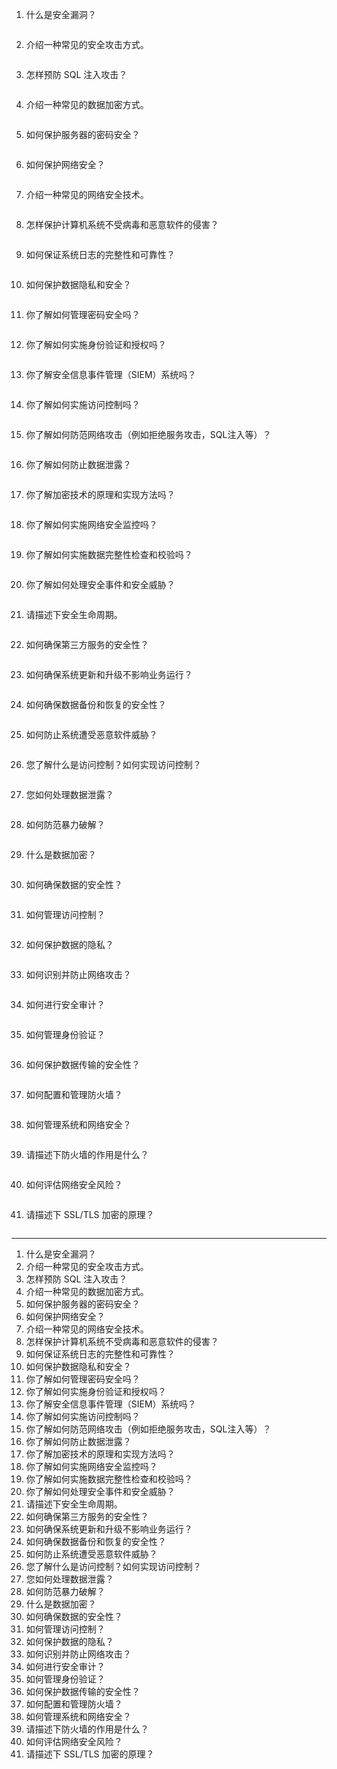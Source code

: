 1. 什么是安全漏洞？

```

```

2. 介绍一种常见的安全攻击方式。

```

```

3. 怎样预防 SQL 注入攻击？

```

```

4. 介绍一种常见的数据加密方式。

```

```

5. 如何保护服务器的密码安全？

```

```

6. 如何保护网络安全？

```

```

7. 介绍一种常见的网络安全技术。

```

```

8. 怎样保护计算机系统不受病毒和恶意软件的侵害？

```

```

9. 如何保证系统日志的完整性和可靠性？

```

```

10. 如何保护数据隐私和安全？

```

```

11. 你了解如何管理密码安全吗？

```

```

12. 你了解如何实施身份验证和授权吗？

```

```

13. 你了解安全信息事件管理（SIEM）系统吗？

```

```

14. 你了解如何实施访问控制吗？

```

```

15. 你了解如何防范网络攻击（例如拒绝服务攻击，SQL注入等）？

```

```

16. 你了解如何防止数据泄露？

```

```

17. 你了解加密技术的原理和实现方法吗？

```

```

18. 你了解如何实施网络安全监控吗？

```

```

19. 你了解如何实施数据完整性检查和校验吗？

```

```

20. 你了解如何处理安全事件和安全威胁？

```

```

21. 请描述下安全生命周期。

```

```

22. 如何确保第三方服务的安全性？

```

```

23. 如何确保系统更新和升级不影响业务运行？

```

```

24. 如何确保数据备份和恢复的安全性？

```

```

25. 如何防止系统遭受恶意软件威胁？

```

```

26. 您了解什么是访问控制？如何实现访问控制？

```

```

27. 您如何处理数据泄露？

```

```

28. 如何防范暴力破解？

```

```

29. 什么是数据加密？

```

```

30. 如何确保数据的安全性？

```

```

31. 如何管理访问控制？

```

```

32. 如何保护数据的隐私？

```

```

33. 如何识别并防止网络攻击？

```

```

34. 如何进行安全审计？

```

```

35. 如何管理身份验证？

```

```

36. 如何保护数据传输的安全性？

```

```

37. 如何配置和管理防火墙？

```

```

38. 如何管理系统和网络安全？

```

```

39. 请描述下防火墙的作用是什么？

```

```

40. 如何评估网络安全风险？

```

```

41. 请描述下 SSL/TLS 加密的原理？

```

```

---

1. 什么是安全漏洞？
2. 介绍一种常见的安全攻击方式。
3. 怎样预防 SQL 注入攻击？
4. 介绍一种常见的数据加密方式。
5. 如何保护服务器的密码安全？
6. 如何保护网络安全？
7. 介绍一种常见的网络安全技术。
8. 怎样保护计算机系统不受病毒和恶意软件的侵害？
9. 如何保证系统日志的完整性和可靠性？
10. 如何保护数据隐私和安全？
11. 你了解如何管理密码安全吗？
12. 你了解如何实施身份验证和授权吗？
13. 你了解安全信息事件管理（SIEM）系统吗？
14. 你了解如何实施访问控制吗？
15. 你了解如何防范网络攻击（例如拒绝服务攻击，SQL注入等）？
16. 你了解如何防止数据泄露？
17. 你了解加密技术的原理和实现方法吗？
18. 你了解如何实施网络安全监控吗？
19. 你了解如何实施数据完整性检查和校验吗？
20. 你了解如何处理安全事件和安全威胁？
21. 请描述下安全生命周期。
22. 如何确保第三方服务的安全性？
23. 如何确保系统更新和升级不影响业务运行？
24. 如何确保数据备份和恢复的安全性？
25. 如何防止系统遭受恶意软件威胁？
26. 您了解什么是访问控制？如何实现访问控制？
27. 您如何处理数据泄露？
28. 如何防范暴力破解？
29. 什么是数据加密？
30. 如何确保数据的安全性？
31. 如何管理访问控制？
32. 如何保护数据的隐私？
33. 如何识别并防止网络攻击？
34. 如何进行安全审计？
35. 如何管理身份验证？
36. 如何保护数据传输的安全性？
37. 如何配置和管理防火墙？
38. 如何管理系统和网络安全？
39. 请描述下防火墙的作用是什么？
40. 如何评估网络安全风险？
41. 请描述下 SSL/TLS 加密的原理？